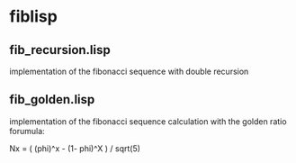 fiblisp
=======

##  fib_recursion.lisp

implementation of the fibonacci sequence with double recursion



## fib_golden.lisp

implementation of the fibonacci sequence calculation with the golden ratio forumula:

Nx = ( (phi)^x - (1- phi)^X ) / sqrt(5)
